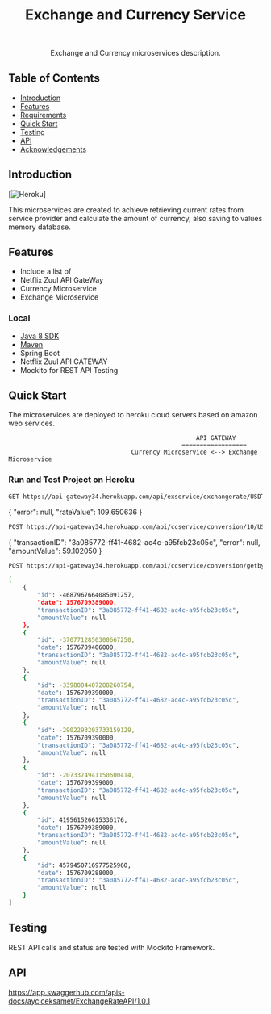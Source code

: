 
<h1 align="center"> Exchange and Currency Service </h1> <br>

<p align="center">
  Exchange and Currency microservices description.
</p>


## Table of Contents

- [Introduction](#introduction)
- [Features](#features)
- [Requirements](#requirements)
- [Quick Start](#quick-start)
- [Testing](#testing)
- [API](#requirements)
- [Acknowledgements](#acknowledgements)




## Introduction

[![Heroku](https://heroku-badge.herokuapp.com/?app=heroku-badge)]

This microservices are created to achieve retrieving current rates from service provider and calculate the amount of currency, also saving to values memory database.


## Features

* Include a list of
* Netflix Zuul API GateWay 
* Currency Microservice
* Exchange Microservice




### Local
* [Java 8 SDK](http://www.oracle.com/technetwork/java/javase/downloads/jdk8-downloads-2133151.html)
* [Maven](https://maven.apache.org/download.cgi)
* Spring Boot
* Netflix Zuul API GATEWAY
* Mockito for REST API Testing


## Quick Start
The microservices are deployed to heroku cloud servers based on amazon web services.

                                                        API GATEWAY
                                                    ==================
                                      Currency Microservice <--> Exchange Microservice
                                      
            

### Run and Test Project on Heroku

```bash
GET https://api-gateway34.herokuapp.com/api/exservice/exchangerate/USDTRY
```
{
    "error": null,
    "rateValue": 109.650636
}

```bash
POST https://api-gateway34.herokuapp.com/api/ccservice/conversion/10/USD/TRY
```
{
    "transactionID": "3a085772-ff41-4682-ac4c-a95fcb23c05c",
    "error": null,
    "amountValue": 59.102050
}

```bash
POST https://api-gateway34.herokuapp.com/api/ccservice/conversion/getbyid/3a085772-ff41-4682-ac4c-a95fcb23c05c

[
    {
        "id": -4687967664085091257,
        "date": 1576709389000,
        "transactionID": "3a085772-ff41-4682-ac4c-a95fcb23c05c",
        "amountValue": null
    },
    {
        "id": -3707712850300667250,
        "date": 1576709406000,
        "transactionID": "3a085772-ff41-4682-ac4c-a95fcb23c05c",
        "amountValue": null
    },
    {
        "id": -3398004407288260754,
        "date": 1576709390000,
        "transactionID": "3a085772-ff41-4682-ac4c-a95fcb23c05c",
        "amountValue": null
    },
    {
        "id": -2902293203733159129,
        "date": 1576709390000,
        "transactionID": "3a085772-ff41-4682-ac4c-a95fcb23c05c",
        "amountValue": null
    },
    {
        "id": -2073374941150600414,
        "date": 1576709399000,
        "transactionID": "3a085772-ff41-4682-ac4c-a95fcb23c05c",
        "amountValue": null
    },
    {
        "id": 419561526615336176,
        "date": 1576709389000,
        "transactionID": "3a085772-ff41-4682-ac4c-a95fcb23c05c",
        "amountValue": null
    },
    {
        "id": 4579450716977525960,
        "date": 1576709288000,
        "transactionID": "3a085772-ff41-4682-ac4c-a95fcb23c05c",
        "amountValue": null
    }
]
```


## Testing
REST API calls and status are tested with Mockito Framework.


## API
https://app.swaggerhub.com/apis-docs/ayciceksamet/ExchangeRateAPI/1.0.1

